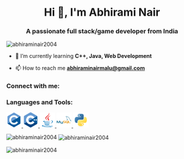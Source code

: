 <h1 align="center">Hi 👋, I'm Abhirami Nair</h1>
<h3 align="center">A passionate full stack/game developer from India</h3>

<p align="left"> <img src="https://komarev.com/ghpvc/?username=abhiraminair2004&label=Profile%20views&color=0e75b6&style=flat" alt="abhiraminair2004" /> </p>

- 🌱 I’m currently learning **C++, Java, Web Development**

- 📫 How to reach me **abhiraminairmalu@gmail.com**

<h3 align="left">Connect with me:</h3>
<p align="left">
</p>

<h3 align="left">Languages and Tools:</h3>
<p align="left"> <a href="https://www.cprogramming.com/" target="_blank" rel="noreferrer"> <img src="https://raw.githubusercontent.com/devicons/devicon/master/icons/c/c-original.svg" alt="c" width="40" height="40"/> </a> <a href="https://www.w3schools.com/cpp/" target="_blank" rel="noreferrer"> <img src="https://raw.githubusercontent.com/devicons/devicon/master/icons/cplusplus/cplusplus-original.svg" alt="cplusplus" width="40" height="40"/> </a> <a href="https://www.java.com" target="_blank" rel="noreferrer"> <img src="https://raw.githubusercontent.com/devicons/devicon/master/icons/java/java-original.svg" alt="java" width="40" height="40"/> </a> <a href="https://www.mysql.com/" target="_blank" rel="noreferrer"> <img src="https://raw.githubusercontent.com/devicons/devicon/master/icons/mysql/mysql-original-wordmark.svg" alt="mysql" width="40" height="40"/> </a> <a href="https://www.python.org" target="_blank" rel="noreferrer"> <img src="https://raw.githubusercontent.com/devicons/devicon/master/icons/python/python-original.svg" alt="python" width="40" height="40"/> </a> </p>

<p><img align="left" src="https://github-readme-stats.vercel.app/api/top-langs?username=abhiraminair2004&show_icons=true&locale=en&layout=compact" alt="abhiraminair2004" /></p>

<p>&nbsp;<img align="center" src="https://github-readme-stats.vercel.app/api?username=abhiraminair2004&show_icons=true&locale=en" alt="abhiraminair2004" /></p>

<p><img align="center" src="https://github-readme-streak-stats.herokuapp.com/?user=abhiraminair2004&" alt="abhiraminair2004" /></p>

